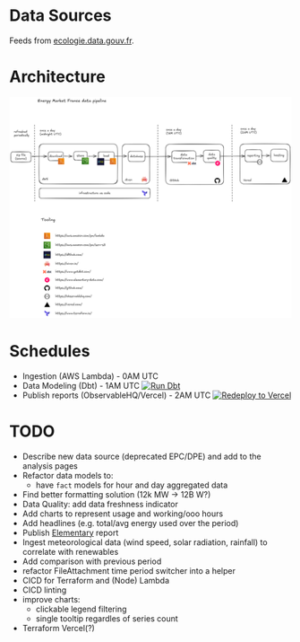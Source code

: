 # Data Sources

Feeds from [ecologie.data.gouv.fr](https://ecologie.data.gouv.fr/datasets/55f0463d88ee3849f5a46ec1).

# Architecture

![Excalidraw diagram](./architecture-excalidraw.png)

# Schedules

- Ingestion (AWS Lambda) - 0AM UTC
- Data Modeling (Dbt) - 1AM UTC [![Run Dbt](https://github.com/cubitouch/energy-data-exploration/actions/workflows/run-dbt.yml/badge.svg)](https://github.com/cubitouch/energy-data-exploration/actions/workflows/run-dbt.yml)
- Publish reports (ObservableHQ/Vercel) - 2AM UTC [![Redeploy to Vercel](https://github.com/cubitouch/energy-data-exploration/actions/workflows/redeploy-vercel.yml/badge.svg)](https://github.com/cubitouch/energy-data-exploration/actions/workflows/redeploy-vercel.yml)

# TODO
- Describe new data source (deprecated EPC/DPE) and add to the analysis pages
- Refactor data models to:
  * have `fact` models for hour and day aggregated data
- Find better formatting solution (12k MW -> 12B W?)
- Data Quality: add data freshness indicator
- Add charts to represent usage and working/ooo hours
- Add headlines (e.g. total/avg energy used over the period)
- Publish [Elementary](https://docs.elementary-data.com/oss/guides/share-observability-report/host-on-s3) report
- Ingest meteorological data (wind speed, solar radiation, rainfall) to correlate with renewables
- Add comparison with previous period
- refactor FileAttachment time period switcher into a helper
- CICD for Terraform and (Node) Lambda
- CICD linting
- improve charts:
  - clickable legend filtering
  - single tooltip regardles of series count
- Terraform Vercel(?)
